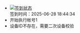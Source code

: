 - [![签到状态](https://github.com/womade/Cloud189-Actions/actions/workflows/main.yml/badge.svg?branch=main)](https://github.com/womade/Cloud189-Actions/actions/workflows/main.yml) <br> 签到时间：2025-06-28 18:44:34
- 开始执行帐号1
- 设备ID不存在，需要二次设备校验
